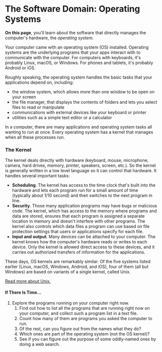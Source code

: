 # The Software Domain: Operating Systems

**On this page**, you'll learn about the software that directly manages the computer's hardware, the _operating system._

Your computer came with an operating system \(OS\) installed. Operating systems are the underlying programs that your apps interact with to communicate with the computer. For computers with keyboards, it's probably Linux, macOS, or Windows. For phones and tablets, it's probably Android or iOS.

Roughly speaking, the operating system handles the basic tasks that your applications depend on, including:

* the window system, which allows more than one window to be open on your screen
* the file manager, that displays the contents of folders and lets you select files to read or manipulate
* communications with external devices like your keyboard or printer
* utilities such as a simple text editor or a calculator

In a computer, there are many applications and operating system tasks all wanting to run at once. Every operating system has a kernel that manages when all these processes run.

### The Kernel

The kernel deals directly with hardware \(keyboard, mouse, microphone, camera, hard drives, memory, printer, speakers, screen, etc.\). So the kernel is generally written in a low level language so it can control that hardware. It handles several important tasks:

* **Scheduling**. The kernel has access to the time clock that's built into the hardware and lets each program run for a small amount of time \(typically about 1/10 second\) and then switches to the next program in line.
* **Security**. Those many application programs may have bugs or malicious code. The kernel, which has access to the memory where programs and data are stored, ensures that each program is assigned a separate location in memory and doesn't interfere with other programs. The kernel also controls which data files a program can use based on file protection settings that users or applications specify for each file.
* **Input and output**. Many devices can be attached to your computer. The kernel knows how the computer's hardware reads or writes to each device. Only the kernel is allowed direct access to these devices, and it carries out authorized transfers of information for the applications.

These days, OS kernels are remarkably similar. Of the five systems listed earlier \(Linux, macOS, Windows, Android, and iOS\), four of them \(all but Windows\) are based on variants of a single kernel, called Unix.

[Read more about Unix.](https://bjc.edc.org/bjc-r/cur/programming/6-computers/1-abstraction/05-software-OS.html?topic=nyc_bjc%2F6-how-computers-work.topic#hint-unix)

#### If There Is Time...

1. Explore the programs running on your computer right now.
   1. Find out how to list all the programs that are running right now on your computer, and collect such a program list in a text file.
   2. Count how many of them are programs you asked the computer to run.
   3. Of the rest, can you figure out from the names what they do?
   4. Which ones are part of the operating system \(not the OS kernel\)?
   5. See if you can figure out the purpose of some oddly-named ones by doing a web search.




